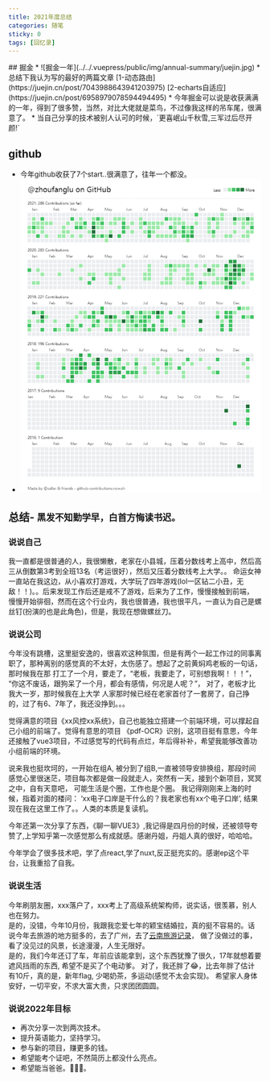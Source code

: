 ```yaml
---
title: 2021年度总结
categories: 随笔
sticky: 0
tags: [回忆录]
---  
```

 
<Meta/>
## 掘金
* ![掘金一年](../../.vuepress/public/img/annual-summary/juejin.jpg)  
* 总结下我认为写的最好的两篇文章 [1-动态路由](https://juejin.cn/post/7043988643941203975) [2-echarts自适应](https://juejin.cn/post/6958979078594494495)
* 今年掘金可以说是收获满满的一年，得到了很多赞，当然，对比大佬就是菜鸟，不过像我这样的吊车尾，很满意了。
* 当自己分享的技术被别人认可的时候，`更喜岷山千秋雪,三军过后尽开颜!`

## github
* 今年github收获了7个start..很满意了，往年一个都没。
* ![github一年](../../.vuepress/public/img/annual-summary/contributions.png)  

## 总结- `黑发不知勤学早，白首方悔读书迟。`  

### 说说自己
我一直都是很普通的人，我很懒散，老家在小县城，压着分数线考上高中，然后高三从倒数第3考到全班13名（考运很好），然后又压着分数线考上大学。。
命运女神一直站在我这边，从小喜欢打游戏，大学玩了四年游戏(lol一区钻二小丑，无敌！！)。。后来发现工作后还是戒不了游戏，后来为了工作，慢慢接触到前端，
慢慢开始徘徊，然而在这个行业内，我也很普通，我也很平凡，一直认为自己是螺丝钉(扮演的也是此角色)，但是，我现在想做螺丝刀。

### 说说公司  
今年没有跳槽，这里挺安逸的，很喜欢这种氛围，但是有两个一起工作过的同事离职了，那种离别的感觉真的不太好，太伤感了。想起了之前黄焖鸡老板的一句话，那时候我在那
打工了一个月，要走了，“老板，我要走了，可别想我啊！！！”， “你这不废话，跟狗呆了一个月，都会有感情，何况是人呢？”， 对了，老板才比我大一岁，那时候我在上大学
人家那时候已经在老家首付了一套房了，自己挣的，过了有6、7年了，我还没挣到。。。 

觉得满意的项目《xx风控xx系统》，自己也能独立搭建一个前端环境，可以撑起自己小组的前端了。觉得有意思的项目
《pdf-OCR》识别，这项目挺有意思，今年还接触了vue3项目，不过感觉写的代码有点烂，年后得补补，希望我能够改善功小组前端的环境。  

说来我也挺坎坷的，一开始在组A, 被分到了组B,一直被领导安排换组，那段时间感觉心里很迷茫，项目每次都是做一段就走人，突然有一天，接到个新项目，冥冥之中，自有天意吧，
可能生活是个圈，工作也是个圈。 我记得刚刚来上海的时候，指着对面的楼问： ‘xx电子口岸是干什么的？我老家也有xx个电子口岸’, 结果现在我在这里工作了。。人类的本质是复读机。

今年还第一次分享了东西，《聊一聊VUE3》,我记得是四月份的时候，还被领导夸赞了,上学知乎第一次感觉那么有成就感。感谢丹姐，丹姐人真的很好，哈哈哈。  

今年学会了很多技术吧，学了点react,学了nuxt,反正挺充实的。感谢ep这个平台，让我重拾了自我。  

### 说说生活
今年刷朋友圈，xxx落户了，xxx考上了高级系统架构师，说实话，很羡慕，别人也在努力。  
是的，没错，今年10月份，我跟我恋爱七年的颖宝结婚拉，真的挺不容易的。话说今年去旅游的地方挺多的，去了广州，去了[云南旅游记录](https://zhoufanglu.github.io/vuepressBlog/%E9%9A%8F%E7%AC%94/%E8%AE%B0%E5%BD%95%E6%97%85%E6%B8%B8.html)，
做了没做过的事，看了没见过的风景，长途漫漫，人生无限好。  
是的，我们今年还订了车，年前应该能拿到，这个东西犹豫了很久，17年就想着要遮风挡雨的东西, 希望不是买了个电动爹。
对了，我还胖了😂，比去年胖了估计有10斤，真的是，新年flag, 少喝奶茶，多运动(感觉不太会实现)。 
希望家人身体安好，一切平安，不求大富大贵，只求团团圆圆。

### 说说2022年目标
* 再次分享一次到两次技术。
* 提升英语能力，坚持学习。
* 参与新的项目，赚更多的钱。
* 希望能考个证吧，不然简历上都没什么亮点。
* 希望能当爸爸。🥰😘😘。
